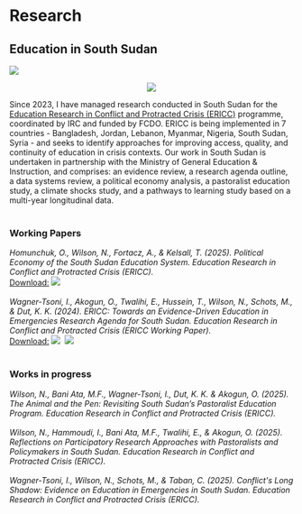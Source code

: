 # Research #
## Education in South Sudan ##
<a href="https://njwsn.github.io/pages/education-south-sudan"> <img src="https://njwsn.github.io/assets/images/education-ss-sd-1344-600.png"/> </a>
<br>
<p align="center">
<a href="https://inee.org/data-evidence/ericc"> <img src="https://njwsn.github.io/assets/images/ericc_full.png" style="max-width:100%; height:auto;"/> </a>
</p>
Since 2023, I have managed research conducted in South Sudan for the <a href="https://inee.org/data-evidence/ericc">Education Research in Conflict and Protracted Crisis (ERICC)</a> programme, coordinated by IRC and funded by FCDO. ERICC is being implemented in 7 countries - Bangladesh, Jordan, Lebanon, Myanmar, Nigeria, South Sudan, Syria - and seeks to identify approaches for improving access, quality, and continuity of education in crisis contexts. Our work in South Sudan is undertaken in partnership with the Ministry of General Education & Instruction, and comprises: an evidence review, a research agenda outline, a data systems review, a political economy analysis, a pastoralist education study, a climate shocks study, and a pathways to learning study based on a multi-year longitudinal data. 
<br><br>

### Working Papers ###
_Homunchuk, O., Wilson, N., Fortacz, A., & Kelsall, T. (2025). Political Economy of the South Sudan Education System. Education Research in Conflict and Protracted Crisis (ERICC)._ <br>
<u>Download:</u> [![](https://img.shields.io/badge/figshare-paper-556472?logo=figshare)](https://figshare.com/articles/online_resource/ERICC_Working_Paper_Political_economy_of_education_system_in_coherence_in_South_Sudan/28684181?file=53283110)
<br><br>
_Wagner-Tsoni, I., Akogun, O., Twalihi, E., Hussein, T., Wilson, N., Schots, M., & Dut, K. K. (2024). ERICC: Towards an Evidence-Driven Education in Emergencies Research Agenda for South Sudan. Education Research in Conflict and Protracted Crisis (ERICC Working Paper)._ <br>
<u>Download:</u> [![](https://img.shields.io/badge/figshare-paper-556472?logo=figshare)](https://figshare.com/articles/online_resource/ERICC_Working_Paper_Towards_evidence-driven_education_in_emergencies_ERICC_research_agenda_for_South_Sudan/27105616?file=49412566)&nbsp; 
[![](https://img.shields.io/badge/figshare-brief-556472?logo=figshare)](https://figshare.com/articles/online_resource/ERICC_Technical_Brief_Towards_evidence-driven_education_in_emergencies_ERICC_research_agenda_for_South_Sudan/27139080?file=49643049)
<br><br>

### Works in progress ###
_Wilson, N., Bani Ata, M.F., Wagner-Tsoni, I., Dut, K. K. & Akogun, O. (2025). The Animal and the Pen: Revisiting South Sudan’s Pastoralist Education Program. Education Research in Conflict and Protracted Crisis (ERICC)._
<br><br>
_Wilson, N., Hammoudi, I., Bani Ata, M.F., Twalihi, E., & Akogun, O. (2025). Reflections on Participatory Research Approaches with Pastoralists and Policymakers in South Sudan. Education Research in Conflict and Protracted Crisis (ERICC)._
<br><br>
_Wagner-Tsoni, I., Wilson, N., Schots, M., & Taban, C. (2025). Conflict's Long Shadow: Evidence on Education in Emergencies in South Sudan. Education Research in Conflict and Protracted Crisis (ERICC)._ 
